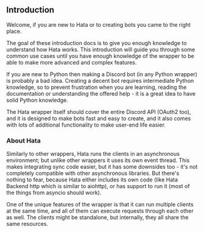 ## Introduction

Welcome, if you are new to Hata or to creating bots you came to the right place.

The goal of these introduction docs is to give you enough knowledge to understand how Hata
works. This introduction will guide you through some common use cases until you have
enough knowledge of the wrapper to be able to make more advanced and complex features.

If you are new to Python then making a Discord bot (in any Python wrapper) is
probably a bad idea. Creating a decent bot requires intermediate Python knowledge,
so to prevent frustration when you are learning, reading the documentation or understanding the 
offered help - it is a great idea to have solid Python knowledge.

The Hata wrapper itself should cover the entire Discord API (OAuth2 too), and 
it is designed to make bots fast and easy to create, and it also comes with lots 
of additional functionality to make user-end life easier.

### About Hata

Similarly to other wrappers, Hata runs the clients in an asynchronous environment;
but unlike other wrappers it uses its own event thread.
This makes integrating sync code easier, but it has some downsides too - it's not completely
compatible with other asynchronous libraries. But there's nothing to fear, because Hata 
either includes its own code (like Hata Backend http which is similar to aiohttp), or
has support to run it (most of the things from asyncio should work).

One of the unique features of the wrapper is that it can run multiple clients at 
the same time, and all of them can execute requests through each other as well.
The clients might be standalone, but internally, they all share the same resources.
